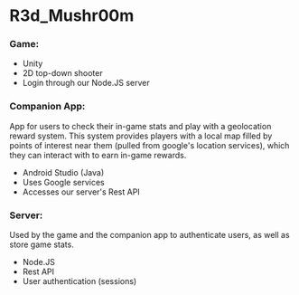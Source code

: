 # R3d_Mushr00m

### Game:
- Unity
- 2D top-down shooter
- Login through our Node.JS server

### Companion App:
App for users to check their in-game stats and play with a geolocation reward system. This system provides players with a local map filled by points of interest near them (pulled from google's location services), which they can interact with to earn in-game rewards.

- Android Studio (Java)
- Uses Google services
- Accesses our server's Rest API

### Server:
Used by the game and the companion app to authenticate users, as well as store game stats.

- Node.JS
- Rest API
- User authentication (sessions)
